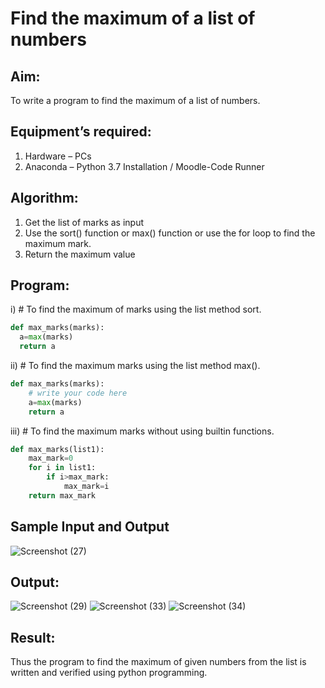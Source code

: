 # Find the maximum of a list of numbers
## Aim:
To write a program to find the maximum of a list of numbers.
## Equipment’s required:
1.	Hardware – PCs
2.	Anaconda – Python 3.7 Installation / Moodle-Code Runner
## Algorithm:
1.	Get the list of marks as input
2.	Use the sort() function or max() function or use the for loop to find the maximum mark.
3.	Return the maximum value
## Program:

i)	# To find the maximum of marks using the list method sort.
```Python
def max_marks(marks):
  a=max(marks)
  return a


```

ii)	# To find the maximum marks using the list method max().
```Python
def max_marks(marks):
    # write your code here
    a=max(marks)
    return a


```

iii) # To find the maximum marks without using builtin functions.
```Python
def max_marks(list1):
    max_mark=0
    for i in list1:
        if i>max_mark:
            max_mark=i
    return max_mark


```
## Sample Input and Output
![Screenshot (27)](https://user-images.githubusercontent.com/94828604/154983479-dc8bbc1b-3522-4c91-99c8-13c41b0e130d.png)


## Output:
![Screenshot (29)](https://user-images.githubusercontent.com/94828604/154983991-58c7c3ba-758b-4777-be7b-f5feea51aecf.png)
![Screenshot (33)](https://user-images.githubusercontent.com/94828604/154984603-2647cfe3-8a99-4ef5-a126-0a3df8746782.png)
![Screenshot (34)](https://user-images.githubusercontent.com/94828604/154984818-3ddfbbc9-8794-4991-8cbd-3b7614800443.png)

## Result:
Thus the program to find the maximum of given numbers from the list is written and verified using python programming.
